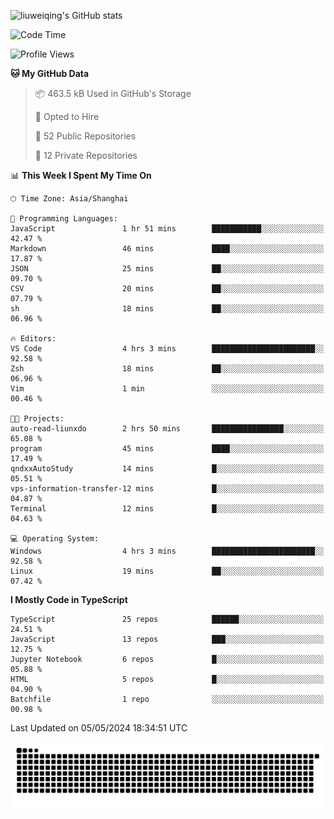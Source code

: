 ![liuweiqing's GitHub stats](https://github-readme-stats.vercel.app/api?username=14790897&show_icons=true&locale=cn&include_all_commits=true&count_private=true)

<!--START_SECTION:waka-->
![Code Time](http://img.shields.io/badge/Code%20Time-986%20hrs%2012%20mins-blue)

![Profile Views](http://img.shields.io/badge/Profile%20Views-23-blue)

**🐱 My GitHub Data** 

> 📦 463.5 kB Used in GitHub's Storage 
 > 
> 💼 Opted to Hire
 > 
> 📜 52 Public Repositories 
 > 
> 🔑 12 Private Repositories 
 > 
📊 **This Week I Spent My Time On** 

```text
🕑︎ Time Zone: Asia/Shanghai

💬 Programming Languages: 
JavaScript               1 hr 51 mins        ███████████░░░░░░░░░░░░░░   42.47 % 
Markdown                 46 mins             ████░░░░░░░░░░░░░░░░░░░░░   17.87 % 
JSON                     25 mins             ██░░░░░░░░░░░░░░░░░░░░░░░   09.70 % 
CSV                      20 mins             ██░░░░░░░░░░░░░░░░░░░░░░░   07.79 % 
sh                       18 mins             ██░░░░░░░░░░░░░░░░░░░░░░░   06.96 % 

🔥 Editors: 
VS Code                  4 hrs 3 mins        ███████████████████████░░   92.58 % 
Zsh                      18 mins             ██░░░░░░░░░░░░░░░░░░░░░░░   06.96 % 
Vim                      1 min               ░░░░░░░░░░░░░░░░░░░░░░░░░   00.46 % 

🐱‍💻 Projects: 
auto-read-liunxdo        2 hrs 50 mins       ████████████████░░░░░░░░░   65.08 % 
program                  45 mins             ████░░░░░░░░░░░░░░░░░░░░░   17.49 % 
qndxxAutoStudy           14 mins             █░░░░░░░░░░░░░░░░░░░░░░░░   05.51 % 
vps-information-transfer-12 mins             █░░░░░░░░░░░░░░░░░░░░░░░░   04.87 % 
Terminal                 12 mins             █░░░░░░░░░░░░░░░░░░░░░░░░   04.63 % 

💻 Operating System: 
Windows                  4 hrs 3 mins        ███████████████████████░░   92.58 % 
Linux                    19 mins             ██░░░░░░░░░░░░░░░░░░░░░░░   07.42 % 
```

**I Mostly Code in TypeScript** 

```text
TypeScript               25 repos            ██████░░░░░░░░░░░░░░░░░░░   24.51 % 
JavaScript               13 repos            ███░░░░░░░░░░░░░░░░░░░░░░   12.75 % 
Jupyter Notebook         6 repos             █░░░░░░░░░░░░░░░░░░░░░░░░   05.88 % 
HTML                     5 repos             █░░░░░░░░░░░░░░░░░░░░░░░░   04.90 % 
Batchfile                1 repo              ░░░░░░░░░░░░░░░░░░░░░░░░░   00.98 % 
```




 Last Updated on 05/05/2024 18:34:51 UTC
<!--END_SECTION:waka-->

<picture>
  <source media="(prefers-color-scheme: dark)" srcset="https://raw.githubusercontent.com/14790897/14790897/output/github-contribution-grid-snake-dark.svg" />
  <source media="(prefers-color-scheme: light)" srcset="https://raw.githubusercontent.com/14790897/14790897/output/github-contribution-grid-snake.svg" />
  <img alt="github-snake" src="https://raw.githubusercontent.com/14790897/14790897/output/github-contribution-grid-snake.svg" />
</picture>
